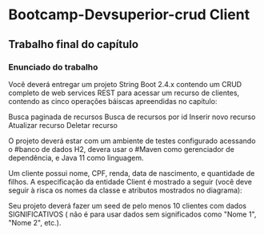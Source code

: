 # Bootcamp-Devsuperior-crud Client

## Trabalho final do capítulo

### Enunciado do trabalho

Você deverá entregar um projeto String Boot 2.4.x contendo um CRUD completo de web services REST para acessar um recurso de clientes, contendo as cinco operações báiscas apreendidas no capítulo:

Busca paginada de recursos
Busca de recursos por id
Inserir novo recurso
Atualizar recurso
Deletar recurso

O projeto deverá estar com um ambiente de testes configurado acessando o #banco de dados H2, devera usar o #Maven como gerenciador de dependência, e Java 11 como linguagem.

Um cliente possui nome, CPF, renda, data de nascimento, e quantidade de filhos. A especificação da entidade Client é mostrado a seguir (você deve seguir à risca os nomes da classe e atributos mostrados no diagrama):

<Imagem>
  
  Seu projeto deverá fazer um seed de pelo menos 10 clientes com dados SIGNIFICATIVOS ( não é para usar dados sem significados como "Nome 1", "Nome 2", etc.).
  
  
